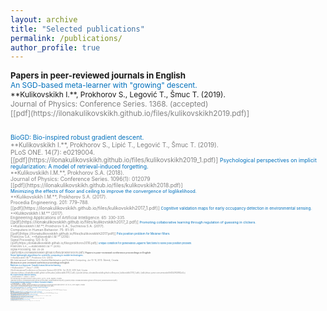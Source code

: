 ```yaml
---
layout: archive
title: "Selected publications"
permalink: /publications/
author_profile: true
---
```

<!---
<span style = "font-size: 80%;">
-->
<span style="font-size: 95%;  ">
<b>Papers in peer-reviewed journals in English</b><br>
</span>
<span style ="font-size: 85%; ">
<span style="color:#0070bc">
An SGD-based meta-learner with "growing" descent.<br>
</span>
<span style="color:$dark-gray">
**Kulikovskikh I.**, Prokhorov S., Legović T., Šmuc T. (2019). <br>
<span style="color:gray">
Journal of Physics: Conference Series. 1368. (accepted)<br>
[[pdf](https://ilonakulikovskikh.github.io/files/kulikovskikh2019.pdf)]
<hr style="height:1px; visibility:hidden;" />
<span style ="font-size: 85%; ">
<span style="color:#0070bc">
BioGD: Bio-inspired robust gradient descent.<br>
</span>
<span style="color:$dark-gray">
**Kulikovskikh I.**, Prokhorov S., Lipić T., Legović T., Šmuc T. (2019). <br>
<span style="color:gray">
PLoS ONE. 14(7): e0219004.<br>
[[pdf](https://ilonakulikovskikh.github.io/files/kulikovskikh2019_1.pdf)]

<span style ="font-size: 85%; ">
<span style="color:#0070bc">
Psychological perspectives on implicit regularization: A model of retrieval-induced forgetting.<br>
</span>
**Kulikovskikh I.M.**, Prokhorov S.A. (2018). <br>
<span style="color:gray">
Journal of Physics: Conference Series. 1096(1): 012079<br>
[[pdf](https://ilonakulikovskikh.github.io/files/kulikovskikh2018.pdf)]<br>

<span style ="font-size: 85%; ">
<span style="color:#0070bc">
Minimizing the effects of floor and ceiling to improve the convergence of loglikelihood.<br>
</span>
**Kulikovskikh I.M.**, Prokhorov S.A. (2017). <br>
<span style="color:gray">
Procedia Engineering. 201: 779–788.<br>
[[pdf](https://ilonakulikovskikh.github.io/files/kulikovskikh2017_1.pdf)]

<span style ="font-size: 85%; ">
<span style="color:#0070bc">
Cognitive validation maps for early occupancy detection in environmental sensing.<br>
</span>
**Kulikovskikh I.M.** (2017). <br>
<span style="color:gray">
Engineering Applications of Artificial Intelligence. 65: 330-335.<br>
[[pdf](https://ilonakulikovskikh.github.io/files/kulikovskikh2017_2.pdf)]

<span style ="font-size: 85%; ">
<span style="color:#0070bc">
Promoting collaborative learning through regulation of guessing in clickers.<br>
</span>
**Kulikovskikh I.M.**, Prokhorov S.A., Suchkova S.A. (2017). <br>
<span style="color:gray">
Computers in Human Behavior. 75: 81-91.<br>
[[pdf](https://ilonakulikovskikh.github.io/files/kulikovskikh2017.pdf)]

<span style ="font-size: 85%; ">
<span style="color:#0070bc">
Pole position problem for Meixner filters.<br>
</span>
Prokhorov S.A., **Kulikovskikh I.M.** (2016).<br>
<span style="color:gray">
Signal Processing. 120: 8-12.<br>
[[pdf](https://ilonakulikovskikh.github.io/files/prokhorov2016.pdf)]

<span style ="font-size: 85%; ">
<span style="color:#0070bc">
Unique condition for generalized  Laguerre functions to solve pole position problem. <br>
</span>
Prokhorov S.A., **Kulikovskikh I.M.** (2015) <br>
<span style="color:gray">
Signal Processing. 108: 25-29. <br>
[[pdf](https://ilonakulikovskikh.github.io/files/prokhorov2015.pdf)]

<!---
<a href="https://ilonakulikovskikh.github.io/files/prokhorov2015.pdf">pdf</a>
-->

<span style="font-size: 95%; ">
<b>Papers in peer-reviewed conference proceedings in English</b><br>
</span>
<span style ="font-size: 85%; ">
<span style="color:#0070bc">
Some lightweight algorithms for scientific computing in mobile technologies.<br>
</span>
**Kulikovskikh I.M.**, Prokhorov S.A. (2013). <br>
<span style="color:gray">
8th International Conference on Applied Mathematics and Scientific Computing. Jun 10-14, 2013. Šibenik, Croatia.<br>

<span style="font-size: 95%; ">
<b>Abstracts in peer-reviewed conference proceedings in English</b><br>
</span>
<span style ="font-size: 85%; ">
<span style="color:#0070bc">
Machines in a classroom: Towards human-like active learning.<br>
</span>
**Kulikovskikh I.**, Šmuc T. (2019). <br>
<span style="color:gray">
22nd International Conference on Discovery Science (DS 2019). Oct 28-30, 2019. Split, Croatia.<br>
[[abstract](https://ilonakulikovskikh.github.io/files/abst_kulikovskikh2019_2.pdf)]
[[poster](https://ilonakulikovskikh.github.io/files/post_kulikovskikh2019_2.pdf)]
[[talk](https://prezi.com/view/ivikvBr4IXjZAlXW4QoX/)]<br>

<span style ="font-size: 85%; ">
<span style="color:#0070bc">
Bio-inspired robust machine learning.<br>
</span>
**Kulikovskikh I.**, Šmuc T. (2019). <br>
<span style="color:gray">
4th Workshop on Data Science (IWDS 2019). Oct 15, 2019. Zagreb, Croatia.<br>
[[abstract](https://ilonakulikovskikh.github.io/files/abst_kulikovskikh2019.pdf)]
[[poster](https://ilonakulikovskikh.github.io/files/post_kulikovskikh2019.pdf)] <br>

<span style ="font-size: 85%; ">
<span style="color:#0070bc">
Robust machine learning inspired by the models of population dynamics.<br>
</span>
**Kulikovskikh I.**, Šmuc T. (2019). <br>
<span style="color:gray">
12th International Ljubljana-Zagreb Workshop on Knowledge Technologies and Data Science. Oct 24-25, 2019. Zagreb, Croatia.<br>
[[talk](https://ilonakulikovskikh.github.io/files/talk_kulikovskikh2019_1.pdf)]<br>

<span style ="font-size: 85%; ">
<span style="color:#0070bc">
Some lightweight algorithms for scientific computing in mobile technologies.<br>
</span>
**Kulikovskikh I.M.**, Prokhorov S.A. (2013). <br>
<span style="color:gray">
8th International Conference on Applied Mathematics and Scientific Computing. Jun 10-14, 2013. Šibenik, Croatia.<br>

<span style="font-size: 95%; ">
<b>Books</b><br>
</span>
<span style ="font-size: 85%; ">
<span style="color:#0070bc">
Some lightweight algorithms for scientific computing in mobile technologies.<br>
</span>
**Kulikovskikh I.M.**, Prokhorov S.A. (2013). <br>
<span style="color:gray">
8th International Conference on Applied Mathematics and Scientific Computing. Jun 10-14, 2013. Šibenik, Croatia.<br>

<span style="font-size: 95%; ">
<b>Papers in peer-reviewed journals in Russian</b><br>
</span>
<span style ="font-size: 85%; ">
<span style="color:#0070bc">
Some lightweight algorithms for scientific computing in mobile technologies.<br>
</span>
**Kulikovskikh I.M.**, Prokhorov S.A. (2013). <br>
<span style="color:gray">
8th International Conference on Applied Mathematics and Scientific Computing. Jun 10-14, 2013. Šibenik, Croatia.<br>

<span style="font-size: 95%; ">
<b>Software patents</b> 
granted by Federal Institute for Industrial Property<br>
</span>
<span style ="font-size: 85%; ">
<span style="color:#0070bc">
Some lightweight algorithms for scientific computing in mobile technologies.<br>
</span>
**Kulikovskikh I.M.**, Prokhorov S.A. (2013). <br>
<span style="color:gray">
8th International Conference on Applied Mathematics and Scientific Computing. Jun 10-14, 2013. Šibenik, Croatia.<br>

<span style="font-size: 95%; ">
<b>In submission to journals and conferences</b><br>
</span>
<span style ="font-size: 85%; ">
<span style="color:#0070bc">
Some lightweight algorithms for scientific computing in mobile technologies.<br>
</span>
**Kulikovskikh I.M.**, Prokhorov S.A. (2013). <br>
<span style="color:gray">
8th International Conference on Applied Mathematics and Scientific Computing. Jun 10-14, 2013. Šibenik, Croatia.<br>

